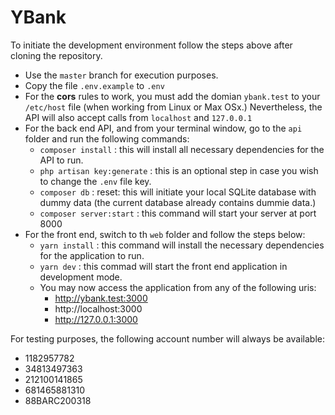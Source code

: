 # YBank
To initiate the development environment follow the steps above after cloning the repository.

- Use the `master` branch for execution purposes.
- Copy the file `.env.example` to `.env`
- For the **cors** rules to work, you must add the domian `ybank.test` to your `/etc/host` file (when working from Linux or Max OSx.) Nevertheless, the API will also accept calls from `localhost` and `127.0.0.1`
- For the back end API, and from your terminal window, go to the `api` folder and run the following commands:
	- `composer install` : this will install all necessary dependencies for the API to run.
	- `php artisan key:generate` : this is an optional step in case you wish to change the `.env` file key.
	- `composer db` : reset: this will initiate your local SQLite database with dummy data (the current database already contains dummie data.)
	- `composer server:start` : this command will start your server at port 8000
- For the front end, switch to th `web` folder and follow the steps below:
	- `yarn install` : this command will install the necessary dependencies for the application to run.
	- `yarn dev` : this commad will start the front end application in development mode.
	- You may now access the application from any of the following uris:
		- http://ybank.test:3000
		- http://localhost:3000
		- http://127.0.0.1:3000

For testing purposes, the following account number will always be available:
- 1182957782
- 34813497363
- 212100141865
- 681465881310
- 88BARC200318



